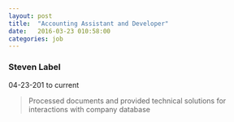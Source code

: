 ```yaml
---
layout: post
title:  "Accounting Assistant and Developer"
date:   2016-03-23 010:58:00
categories: job
---
```


### Steven Label
04-23-201 to current

> Processed documents and provided technical solutions for interactions with company database
